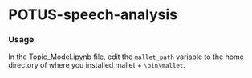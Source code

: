 # POTUS-speech-analysis

### Usage
In the Topic_Model.ipynb file, edit the `mallet_path` variable to the home directory of where you installed mallet + `\bin\mallet`.